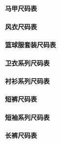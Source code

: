 ## 马甲尺码表
<SizeTable
 title="马甲尺码表"
 :styles="MaJiaStyles"
 :adult-data="MaJiaAdultData"
 :children-data="MaJiaChildrenData"
 :adult-columns="adultColumns"
 :children-columns="childrenColumns"
/>
<!-- <img src='/else/尺码表/马甲风衣.png'> -->

## 风衣尺码表
<SizeTable
 title="风衣尺码表"
 :styles="FengYiStyles"
 :adult-data="FengYiAdultData"
 :children-data="FengYiChildrenData"
 :adult-columns="adultColumns"
 :children-columns="childrenColumns"
/>
<!-- <img src='/else/尺码表/马甲风衣.png'> -->

## 篮球服套装尺码表
<SizeTable
 title="篮球服套装尺码表"
 :styles="BasketBallStyles"
 :adult-data="BasketBallAdultData"
 :children-data="BasketBallChildrenData"
 :adult-columns="adultColumns"
 :children-columns="childrenColumns"
/>
<!-- <img src='/else/尺码表/篮球服套装.png'> -->

## 卫衣系列尺码表
<SizeTable
 title="卫衣系列尺码表"
 :styles="SweaterStyles"
 :adult-data="SweaterAdultData"
 :children-data="SweaterChildrenData"
 :adult-columns="adultColumns"
 :children-columns="childrenColumns"
/>
<!-- <img src='/else/尺码表/卫衣系列.png'> -->

## 衬衫系列尺码表
<SizeTable
 title="衬衫系列"
 :styles="ShirtStyles"
 :adult-data="ShirtAdultData"
 :children-data="ShirtChildrenData"
 :adult-columns="adultColumns"
 :children-columns="childrenColumns"
/>
<!-- <img src='/else/尺码表/衬衫系列.png'> -->

## 短裤尺码表
<SizeTable
 title="短裤尺码表"
 :styles="ShortsStyles"
 :adult-data="ShortsAdultData"
 :children-data="ShortsChildrenData"
 :adult-columns="ShortsadultColumns"
 :children-columns="ShortschildrenColumns"
/>
<!-- <img src='/else/尺码表/短裤.png'> -->

## 短袖系列尺码表
<SizeTable
 title="短袖系列尺码表"
 :styles="ShortSleeveSeriesStyles"
 :adult-data="ShortSleeveSeriesAdultData"
 :children-data="ShortSleeveSeriesChildrenData"
 :adult-columns="adultColumns"
 :children-columns="childrenColumns"
/>
<!-- <img src='/else/尺码表/短袖系列.png'> -->

## 长裤尺码表
<SizeTable
 title="长裤尺码表"
 :styles="TrousersStyles"
 :adult-data="TrousersAdultData"
 :children-data="TrousersChildrenData"
 :adult-columns="TrousersadultColumns"
 :children-columns="TrouserschildrenColumns"
/>
<!-- <img src='/else/尺码表/长裤.png'> -->



<script setup>

import { 
  adultColumns,
  childrenColumns,
  MaJia,
  FengYi,
  BasketBall,
  Sweater,
  Shirt,
  Shorts,
  ShortSleeveSeries,
  Trousers
} from '../components/data/SizeChart.js'

//马甲
const MaJiaAdultData = MaJia.adultData
const MaJiaChildrenData = MaJia.childrenData
const MaJiaStyles = MaJia.styles
//风衣
const FengYiAdultData = FengYi.adultData
const FengYiChildrenData = FengYi.childrenData
const FengYiStyles = FengYi.styles
//篮球服套装
const BasketBallAdultData = BasketBall.adultData
const BasketBallChildrenData = BasketBall.childrenData
const BasketBallStyles = BasketBall.styles
//卫衣系列
const SweaterAdultData = Sweater.adultData
const SweaterChildrenData = Sweater.childrenData
const SweaterStyles = Sweater.styles
//衬衫
const ShirtAdultData = Shirt.adultData
const ShirtChildrenData = Shirt.childrenData
const ShirtStyles = Shirt.styles
//短裤
const ShortsAdultData = Shorts.adultData
const ShortsChildrenData = Shorts.childrenData
const ShortsStyles = Shorts.styles
const ShortsadultColumns = Shorts.adultColumns
const ShortschildrenColumns = Shorts.childrenColumns
//短袖系列
const ShortSleeveSeriesAdultData = ShortSleeveSeries.adultData
const ShortSleeveSeriesChildrenData = ShortSleeveSeries.childrenData
const ShortSleeveSeriesStyles = ShortSleeveSeries.styles
//长裤
const TrousersAdultData = Trousers.adultData
const TrousersChildrenData = Trousers.childrenData
const TrousersStyles = Trousers.styles
const TrousersadultColumns = Trousers.adultColumns
const TrouserschildrenColumns = Trousers.childrenColumns




</script>

<style scoped>

img {
  text-align: center;
  border-radius:30px;
}
</style>